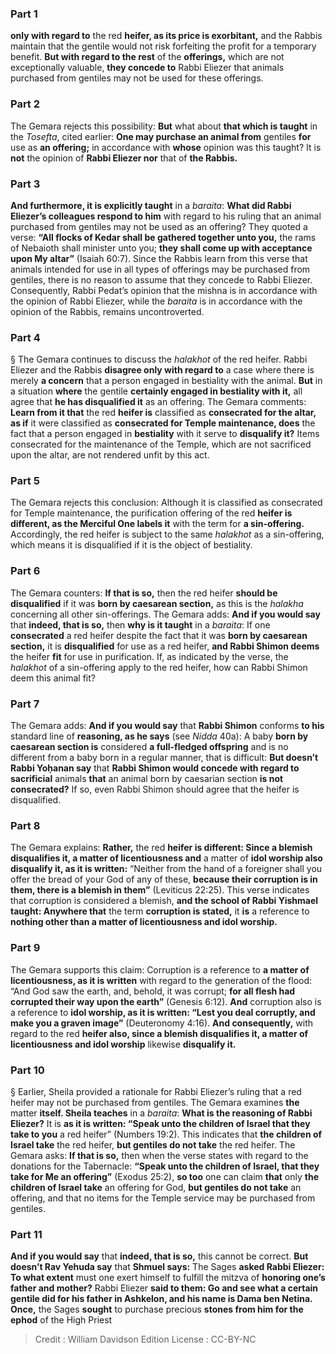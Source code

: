 
### Part 1
<b>only with regard to</b> the red <b>heifer, as its price is exorbitant,</b> and the Rabbis maintain that the gentile would not risk forfeiting the profit for a temporary benefit. <b>But with regard to the rest</b> of the <b>offerings,</b> which are not exceptionally valuable, <b>they concede to</b> Rabbi Eliezer that animals purchased from gentiles may not be used for these offerings.

### Part 2
The Gemara rejects this possibility: <b>But</b> what about <b>that which is taught</b> in the <i>Tosefta</i>, cited earlier: <b>One may purchase an animal from</b> gentiles <b>for</b> use as <b>an offering;</b> in accordance with <b>whose</b> opinion was this taught? It is <b>not</b> the opinion of <b>Rabbi Eliezer nor</b> that of <b>the Rabbis.</b>

### Part 3
<b>And furthermore, it is explicitly taught</b> in a <i>baraita</i>: <b>What did Rabbi Eliezer’s colleagues respond to him</b> with regard to his ruling that an animal purchased from gentiles may not be used as an offering? They quoted a verse: <b>“All flocks of Kedar shall be gathered together unto you,</b> the rams of Nebaioth shall minister unto you; <b>they shall come up with acceptance upon My altar”</b> (Isaiah 60:7). Since the Rabbis learn from this verse that animals intended for use in all types of offerings may be purchased from gentiles, there is no reason to assume that they concede to Rabbi Eliezer. Consequently, Rabbi Pedat’s opinion that the mishna is in accordance with the opinion of Rabbi Eliezer, while the <i>baraita</i> is in accordance with the opinion of the Rabbis, remains uncontroverted.

### Part 4
§ The Gemara continues to discuss the <i>halakhot</i> of the red heifer. Rabbi Eliezer and the Rabbis <b>disagree only with regard to</b> a case where there is merely <b>a concern</b> that a person engaged in bestiality with the animal. <b>But</b> in a situation <b>where</b> the gentile <b>certainly engaged in bestiality with it,</b> all agree that <b>he has disqualified it</b> as an offering. The Gemara comments: <b>Learn from it that</b> the red <b>heifer is</b> classified as <b>consecrated for the altar, as if</b> it were classified as <b>consecrated for Temple maintenance, does</b> the fact that a person engaged in <b>bestiality</b> with it serve to <b>disqualify it?</b> Items consecrated for the maintenance of the Temple, which are not sacrificed upon the altar, are not rendered unfit by this act.

### Part 5
The Gemara rejects this conclusion: Although it is classified as consecrated for Temple maintenance, the purification offering of the red <b>heifer is different, as the Merciful One labels it</b> with the term for <b>a sin-offering.</b> Accordingly, the red heifer is subject to the same <i>halakhot</i> as a sin-offering, which means it is disqualified if it is the object of bestiality.

### Part 6
The Gemara counters: <b>If that is so,</b> then the red heifer <b>should be disqualified</b> if it was <b>born by caesarean section,</b> as this is the <i>halakha</i> concerning all other sin-offerings. The Gemara adds: <b>And if you would say</b> that <b>indeed, that is so,</b> then <b>why is it taught</b> in a <i>baraita</i>: If one <b>consecrated</b> a red heifer despite the fact that it was <b>born by caesarean section,</b> it is <b>disqualified</b> for use as a red heifer, <b>and Rabbi Shimon deems</b> the heifer <b>fit</b> for use in purification. If, as indicated by the verse, the <i>halakhot</i> of a sin-offering apply to the red heifer, how can Rabbi Shimon deem this animal fit?

### Part 7
The Gemara adds: <b>And if you would say</b> that <b>Rabbi Shimon</b> conforms <b>to his</b> standard line of <b>reasoning, as he says</b> (see <i>Nidda</i> 40a): A baby <b>born by caesarean section is</b> considered <b>a full-fledged offspring</b> and is no different from a baby born in a regular manner, that is difficult: <b>But doesn’t Rabbi Yoḥanan say</b> that <b>Rabbi Shimon would concede with regard to sacrificial</b> animals <b>that</b> an animal born by caesarian section <b>is not consecrated?</b> If so, even Rabbi Shimon should agree that the heifer is disqualified.

### Part 8
The Gemara explains: <b>Rather,</b> the red <b>heifer is different: Since a blemish disqualifies it, a matter of licentiousness and</b> a matter of <b>idol worship also disqualify it, as it is written:</b> “Neither from the hand of a foreigner shall you offer the bread of your God of any of these, <b>because their corruption is in them, there is a blemish in them”</b> (Leviticus 22:25). This verse indicates that corruption is considered a blemish, <b>and the school of Rabbi Yishmael taught: Anywhere that</b> the term <b>corruption is stated,</b> it <b>is</b> a reference to <b>nothing other than a matter of licentiousness and idol worship.</b>

### Part 9
The Gemara supports this claim: Corruption is a reference to <b>a matter of licentiousness, as it is written</b> with regard to the generation of the flood: “And God saw the earth, and, behold, it was corrupt; <b>for all flesh had corrupted their way upon the earth”</b> (Genesis 6:12). <b>And</b> corruption also is a reference to <b>idol worship, as it is written: “Lest you deal corruptly, and make you a graven image”</b> (Deuteronomy 4:16). <b>And consequently,</b> with regard to the red <b>heifer also, since a blemish disqualifies it, a matter of licentiousness and idol worship</b> likewise <b>disqualify it.</b>

### Part 10
§ Earlier, Sheila provided a rationale for Rabbi Eliezer’s ruling that a red heifer may not be purchased from gentiles. The Gemara examines <b>the</b> matter <b>itself. Sheila teaches</b> in a <i>baraita</i>: <b>What is the reasoning of Rabbi Eliezer?</b> It is <b>as it is written: “Speak unto the children of Israel that they take to you</b> a red heifer” (Numbers 19:2). This indicates that <b>the children of Israel take</b> the red heifer, <b>but gentiles do not take</b> the red heifer. The Gemara asks: <b>If that is so,</b> then when the verse states with regard to the donations for the Tabernacle: <b>“Speak unto the children of Israel, that they take for Me an offering”</b> (Exodus 25:2), <b>so too</b> one can claim <b>that</b> only <b>the children of Israel take</b> an offering for God, <b>but gentiles do not take</b> an offering, and that no items for the Temple service may be purchased from gentiles.

### Part 11
<b>And if you would say</b> that <b>indeed, that is so,</b> this cannot be correct. <b>But doesn’t Rav Yehuda say</b> that <b>Shmuel says:</b> The Sages <b>asked Rabbi Eliezer: To what extent</b> must one exert himself to fulfill the mitzva of <b>honoring one’s father and mother?</b> Rabbi Eliezer <b>said to them: Go and see what a certain gentile did for his father in Ashkelon, and his name is Dama ben Netina. Once,</b> the Sages <b>sought</b> to purchase precious <b>stones from him for the ephod</b> of the High Priest

>Credit : William Davidson Edition
>License : CC-BY-NC